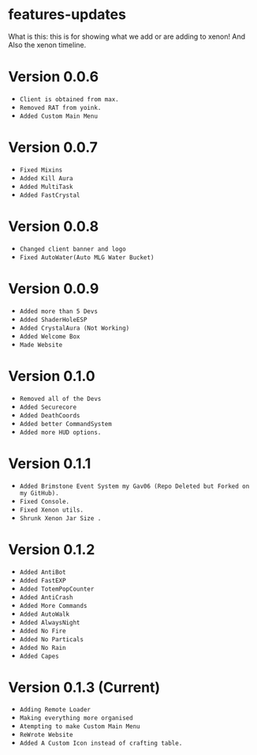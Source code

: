 # features-updates
What is this: this is for showing what we add or are adding to xenon! And Also the xenon timeline.

# Version 0.0.6
* `Client is obtained from max.
`
* `Removed RAT from yoink.
`
* `Added Custom Main Menu 
`
# Version 0.0.7
* `Fixed Mixins
`
* `Added Kill Aura
`
* `Added MultiTask
`
* `Added FastCrystal
`

# Version 0.0.8
* `Changed client banner and logo
`
* `Fixed AutoWater(Auto MLG Water Bucket)
`
# Version 0.0.9
* `Added more than 5 Devs
`
* `Added ShaderHoleESP
`
* `Added CrystalAura (Not Working)
`
* `Added Welcome Box
`
* `Made Website
`
# Version 0.1.0
* `Removed all of the Devs
`
* `Added Securecore
`
* `Added DeathCoords
`
* `Added better CommandSystem
`
* `Added more HUD options.
`

# Version 0.1.1
* `Added Brimstone Event System my Gav06 (Repo Deleted but Forked on my GitHub).
`
* `Fixed Console.
`
* `Fixed Xenon utils.
`
* `Shrunk Xenon Jar Size .
`

# Version 0.1.2 
* `Added AntiBot
`
* `Added FastEXP
`
* `Added TotemPopCounter
`
* `Added AntiCrash
`
* `Added More Commands
`
* `Added AutoWalk
`
* `Added AlwaysNight
`
* `Added No Fire
`
* `Added No Particals
`
* `Added No Rain
`
* `Added Capes
`

# Version 0.1.3 (Current)
* `Adding Remote Loader
`
* `Making everything more organised
`
* `Atempting to make Custom Main Menu
`
* `ReWrote Website
`
* `Added A Custom Icon instead of crafting table.
`
